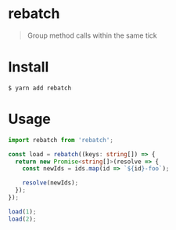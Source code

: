 # rebatch
> Group method calls within the same tick


# Install

```
$ yarn add rebatch
```

# Usage

```typescript
import rebatch from 'rebatch';

const load = rebatch((keys: string[]) => {
  return new Promise<string[]>(resolve => {
    const newIds = ids.map(id => `${id}-foo`);

    resolve(newIds);
  });
});

load(1);
load(2);
```